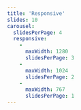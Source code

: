 ```yaml
---
title: 'Responsive'
slides: 10
carousel:
  slidesPerPage: 4
  responsive:
    -
      maxWidth: 1280
      slidesPerPage: 3
    -
      maxWidth: 1024
      slidesPerPage: 2
    -
      maxWidth: 767
      slidesPerPage: 1
---
```


